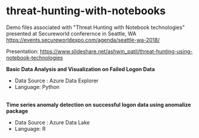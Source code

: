 # threat-hunting-with-notebooks

Demo files associated with "Threat Hunting with Notebook technologies" presented at Secureworld conferernce in Seattle, WA 
<br>https://events.secureworldexpo.com/agenda/seattle-wa-2018/

Presentation: https://www.slideshare.net/ashwin_patil/threat-hunting-using-notebook-technologies

**Basic Data Analysis and Visualization on Failed Logon Data**
 - Data Source : Azure Data Explorer
 - Language: Python

<br>**Time series anomaly detection on successful logon data using anomalize package**
 - Data Source : Azure Data Lake
 - Language: R

